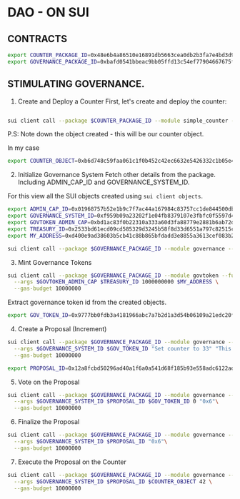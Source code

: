# DAO - ON SUI

## CONTRACTS


```bash
export COUNTER_PACKAGE_ID=0x48e6b4a86510e16891db5663cea0db2b3fa7e4bd3d909d867de39323e63330cd
export GOVERNANCE_PACKAGE_ID=0xbafd0541bbeac9bb05ffd13c54ef77904667675fc7ac8596ef2b8616ccba94e1
```

## STIMULATING GOVERNANCE.

1. Create and Deploy a Counter
First, let's create and deploy the counter:

```bash

sui client call --package $COUNTER_PACKAGE_ID --module simple_counter --function create --gas-budget 10000000

```

P.S: Note down the object created - this will be our counter object.

In my case
```bash
export COUNTER_OBJECT=0xb6d748c59faa061c1f0b452c42ec6632e5426332c1b05e44486f21f2c1ba87c3
```

2. Initialize Governance System
Fetch other details from the package. Including ADMIN_CAP_ID and GOVERNANCE_SYSTEM_ID.

For this view all the SUI objects created using `sui client objects`.

```bash
export ADMIN_CAP_ID=0x01968757b52e1b9c7f7ac44a167984c83757cc1de844500db964cbc5315cc775
export GOVERNANCE_SYSTEM_ID=0xf959b09a23202f1e04fb8379107e3fbfc0f5597d4a0bd7a04eae2c6b92b6b771
export GOVTOKEN_ADMIN_CAP=0xbd1ac83f0b22310a333a60d3fa88779e2881b6ab72d7c06059d6b88467341d7c
export TREASURY_ID=0x2533bd61ecd09cd585329d3245b58f8d33d6551a797c82515ccb31db0c473aa8
export MY_ADDRESS=0xd400e9ad38603b5cb41c88b865bfdadd3e8855a3613cef083b20126c9b59a854
```

```bash
sui client call --package $GOVERNANCE_PACKAGE_ID --module governance --function update_total_supply   --args $ADMIN_CAP_ID $GOVERNANCE_SYSTEM_ID 10000000000   --gas-budget 10000000
```

3. Mint Governance Tokens

```bash
sui client call --package $GOVERNANCE_PACKAGE_ID --module govtoken --function mint_coins \
  --args $GOVTOKEN_ADMIN_CAP $TREASURY_ID 1000000000 $MY_ADDRESS \
  --gas-budget 10000000
```

Extract governance token id from the created objects.
```bash
export GOV_TOKEN_ID=0x9777bb0fdb3a4181966abc7a7b2d1a3d54b06109a21edc20f3122b172d3bfc74
```

4. Create a Proposal (Increment)

```bash
sui client call --package $GOVERNANCE_PACKAGE_ID --module governance --function create_proposal \
  --args $GOVERNANCE_SYSTEM_ID $GOV_TOKEN_ID "Set counter to 33" "This proposal will set the counter value to 42" 120 "0x6" 0  33 \
  --gas-budget 10000000
```

```bash
export PROPOSAL_ID=0x12a8fcbd50296ad40a1f6a0a541d68f185b93e558adc6122ad3fc2f8c9da64e8
```

5. Vote on the Proposal

```bash
sui client call --package $GOVERNANCE_PACKAGE_ID --module governance --function vote \
  --args $GOVERNANCE_SYSTEM_ID $PROPOSAL_ID $GOV_TOKEN_ID 0 "0x6"\
  --gas-budget 10000000
```

6.  Finalize the Proposal
```bash
sui client call --package $GOVERNANCE_PACKAGE_ID --module governance --function finalize_proposal \
  --args $GOVERNANCE_SYSTEM_ID $PROPOSAL_ID "0x6"\
  --gas-budget 10000000
```

7. Execute the Proposal on the Counter

```bash
sui client call --package $GOVERNANCE_PACKAGE_ID --module governance --function execute_proposal \
  --args $GOVERNANCE_SYSTEM_ID $PROPOSAL_ID $COUNTER_OBJECT 42 \
  --gas-budget 10000000
```